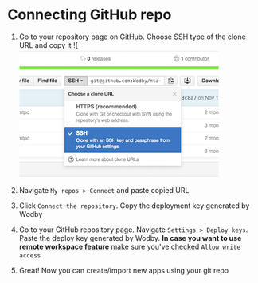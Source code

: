 # Connecting GitHub repo

1. Go to your repository page on GitHub. Choose SSH type of the clone URL and copy it
![![](_images/github-repo-url.png)

2. Navigate `My repos > Connect` and paste copied URL

3. Click `Connect the repository`. Copy the deployment key generated by Wodby

4. Go to your GitHub repository page. Navigate `Settings > Deploy keys`. Paste the deploy key generated by Wodby. **In case you want to use [remote workspace feature](../../apps/remote-workspace/README.md)** make sure you've checked `Allow write access`

5. Great! Now you can create/import new apps using your git repo